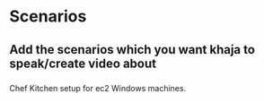 # Scenarios
## Add the scenarios which you want khaja to speak/create video about

###
Chef Kitchen setup for ec2 Windows machines.
